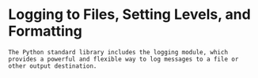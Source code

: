 # Logging to Files, Setting Levels, and Formatting

    The Python standard library includes the logging module, which provides a powerful and flexible way to log messages to a file or other output destination.